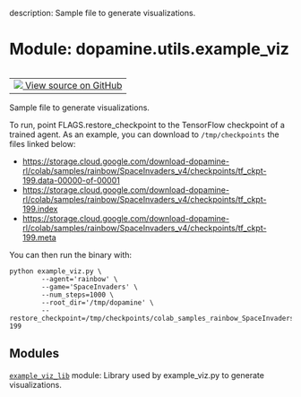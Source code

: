 description: Sample file to generate visualizations.

<div itemscope itemtype="http://developers.google.com/ReferenceObject">
<meta itemprop="name" content="dopamine.utils.example_viz" />
<meta itemprop="path" content="Stable" />
</div>

# Module: dopamine.utils.example_viz

<!-- Insert buttons and diff -->

<table class="tfo-notebook-buttons tfo-api nocontent" align="left">
<td>
  <a target="_blank" href="https://github.com/google/dopamine/tree/master/dopamine/utils/example_viz.py">
    <img src="https://www.tensorflow.org/images/GitHub-Mark-32px.png" />
    View source on GitHub
  </a>
</td>
</table>



Sample file to generate visualizations.


To run, point FLAGS.restore_checkpoint to the TensorFlow checkpoint of a
trained agent. As an example, you can download to `/tmp/checkpoints` the files
linked below:

  * https://storage.cloud.google.com/download-dopamine-rl/colab/samples/rainbow/SpaceInvaders_v4/checkpoints/tf_ckpt-199.data-00000-of-00001
  * https://storage.cloud.google.com/download-dopamine-rl/colab/samples/rainbow/SpaceInvaders_v4/checkpoints/tf_ckpt-199.index
  * https://storage.cloud.google.com/download-dopamine-rl/colab/samples/rainbow/SpaceInvaders_v4/checkpoints/tf_ckpt-199.meta


You can then run the binary with:

```
python example_viz.py \
        --agent='rainbow' \
        --game='SpaceInvaders' \
        --num_steps=1000 \
        --root_dir='/tmp/dopamine' \
        --restore_checkpoint=/tmp/checkpoints/colab_samples_rainbow_SpaceInvaders_v4_checkpoints_tf_ckpt-199
```

## Modules

[`example_viz_lib`](../../dopamine/utils/example_viz_lib.md) module: Library used by example_viz.py to generate visualizations.

